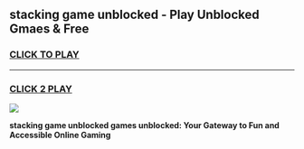 
## stacking game unblocked - Play Unblocked Gmaes & Free
<h3>
<a href="https://premium.freeplayer.one?title=stacking_game_unblocked&ref=20F">CLICK TO PLAY</a></h3>
<hr>

<h3>
<a href="https://premium.freeplayer.one?title=stacking_game_unblocked&ref=20F">CLICK 2 PLAY</a>
  
</h3>

<a href="https://premium.freeplayer.one?title=stacking_game_unblocked&ref=20F/"><img src="https://clearcache.store/games.png"></a>


**stacking game unblocked games unblocked: Your Gateway to Fun and Accessible Online Gaming**
